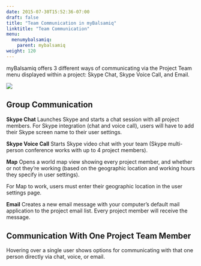 ```yaml
---
date: 2015-07-30T15:52:36-07:00
draft: false
title: "Team Communication in myBalsamiq"
linktitle: "Team Communication"
menu:
  menumybalsamiq:
    parent: mybalsamiq
weight: 120
---
```


myBalsamiq offers 3 different ways of communicating via the Project Team menu displayed within a project: Skype Chat, Skype Voice Call, and Email.

[![](http://media.balsamiq.com/img/support/docs/myb/communication.png)](http://media.balsamiq.com/img/support/docs/myb/communication.png)

## Group Communication 

**Skype Chat**
 Launches Skype and starts a chat session with all project members. For Skype integration (chat and voice call), users will have to add their Skype screen name to their user settings.

**Skype Voice Call**
 Starts Skype video chat with your team (Skype multi-person conference works with up to 4 project members).

**Map**
 Opens a world map view showing every project member, and whether or not they’re working (based on the geographic location and working hours they specify in user settings).

For Map to work, users must enter their geographic location in the user settings page.

**Email**
 Creates a new email message with your computer’s default mail application to the project email list. Every project member will receive the message.

## Communication With One Project Team Member 

Hovering over a single user shows options for communicating with that one person directly via chat, voice, or email.
